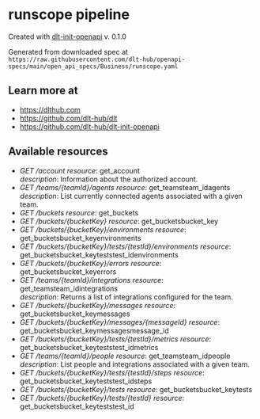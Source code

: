 # runscope pipeline

Created with [dlt-init-openapi](https://github.com/dlt-hub/dlt-init-openapi) v. 0.1.0

Generated from downloaded spec at `https://raw.githubusercontent.com/dlt-hub/openapi-specs/main/open_api_specs/Business/runscope.yaml`
## Learn more at

* https://dlthub.com
* https://github.com/dlt-hub/dlt
* https://github.com/dlt-hub/dlt-init-openapi


## Available resources
* _GET /account_ 
  *resource*: get_account  
  *description*: Information about the authorized account.
* _GET /teams/{teamId}/agents_ 
  *resource*: get_teamsteam_idagents  
  *description*: List currently connected agents associated with a given team.
* _GET /buckets_ 
  *resource*: get_buckets  
* _GET /buckets/{bucketKey}_ 
  *resource*: get_bucketsbucket_key  
* _GET /buckets/{bucketKey}/environments_ 
  *resource*: get_bucketsbucket_keyenvironments  
* _GET /buckets/{bucketKey}/tests/{testId}/environments_ 
  *resource*: get_bucketsbucket_keyteststest_idenvironments  
* _GET /buckets/{bucketKey}/errors_ 
  *resource*: get_bucketsbucket_keyerrors  
* _GET /teams/{teamId}/integrations_ 
  *resource*: get_teamsteam_idintegrations  
  *description*: Returns a list of integrations configured for the team.
* _GET /buckets/{bucketKey}/messages_ 
  *resource*: get_bucketsbucket_keymessages  
* _GET /buckets/{bucketKey}/messages/{messageId}_ 
  *resource*: get_bucketsbucket_keymessagesmessage_id  
* _GET /buckets/{bucketKey}/tests/{testId}/metrics_ 
  *resource*: get_bucketsbucket_keyteststest_idmetrics  
* _GET /teams/{teamId}/people_ 
  *resource*: get_teamsteam_idpeople  
  *description*: List people and integrations associated with a given team.
* _GET /buckets/{bucketKey}/tests/{testId}/steps_ 
  *resource*: get_bucketsbucket_keyteststest_idsteps  
* _GET /buckets/{bucketKey}/tests_ 
  *resource*: get_bucketsbucket_keytests  
* _GET /buckets/{bucketKey}/tests/{testId}_ 
  *resource*: get_bucketsbucket_keyteststest_id  
